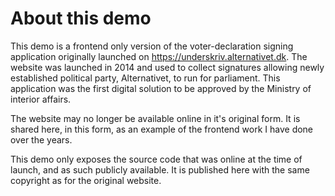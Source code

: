 # About this demo

This demo is a frontend only version of the voter-declaration signing application originally launched on https://underskriv.alternativet.dk. 
The website was launched in 2014 and used to collect signatures allowing newly established political party, Alternativet, to run for parliament. This application was the first digital solution to be approved by the Ministry of interior affairs.

The website may no longer be available online in it's original form. It is shared here, in this form, as an example of the frontend work I have done over the years.

This demo only exposes the source code that was online at the time of launch, and as such publicly available. 
It is published here with the same copyright as for the original website.